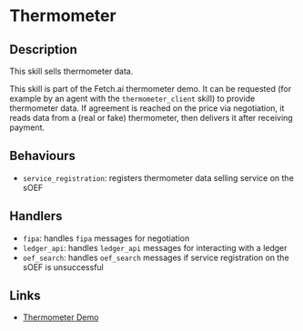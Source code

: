# Thermometer

## Description

This skill sells thermometer data.

This skill is part of the Fetch.ai thermometer demo. It can be requested (for example by an agent with the `thermometer_client` skill) to provide thermometer data. If agreement is reached on the price via negotiation, it reads data from a (real or fake) thermometer, then delivers it after receiving payment.

## Behaviours

- `service_registration`: registers thermometer data selling service on the sOEF

## Handlers

- `fipa`: handles `fipa` messages for negotiation
- `ledger_api`: handles `ledger_api` messages for interacting with a ledger
- `oef_search`: handles `oef_search` messages if service registration on the sOEF is unsuccessful

## Links

- <a href="https://docs.fetch.ai/aea/thermometer-skills/" target="_blank">Thermometer Demo</a>

